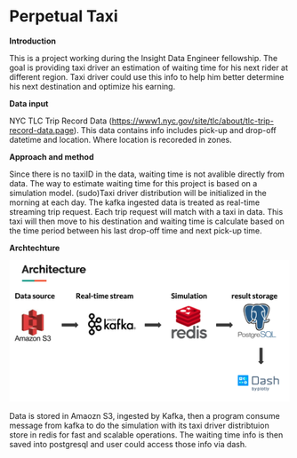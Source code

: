 # Perpetual Taxi

**Introduction**

This is a project working during the Insight Data Engineer fellowship. The goal is providing taxi driver an estimation of waiting time for his next rider at different region. Taxi driver could use this info to help him better determine his next destination and optimize his earning.

**Data input**

NYC TLC Trip Record Data (https://www1.nyc.gov/site/tlc/about/tlc-trip-record-data.page). This data contains info includes pick-up and drop-off datetime and location. Where location is recoreded in zones. 

**Approach and method**

Since there is no taxiID in the data, waiting time is not avalible directly from data. The way to estimate waiting time for this project is based on a simulation model. (sudo)Taxi driver distribution will be initialized in the morning at each day. The kafka ingested data is treated as real-time streaming trip request. Each trip request will match with a taxi in data. This taxi will then move to his destination and waiting time is calculate based on the time period between his last drop-off time and next pick-up time.

**Archtechture**

<img src="https://github.com/JelovXCMS/TaxiForNextRide/blob/master/image/archtechture.png" alt="alt text" width="700">

Data is stored in Amaozn S3, ingested by Kafka, then a program consume message from kafka to do the simulation with its taxi driver distribtuion store in redis for fast and scalable operations. The waiting time info is then saved into postgresql and user could access those info via dash.
